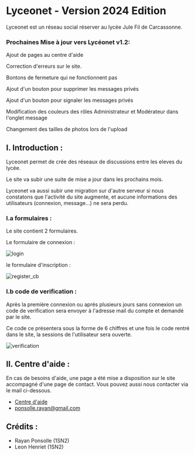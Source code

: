 # Lyceonet - Version 2024 Edition

Lyceonet est un réseau social réserver au lycée Jule Fil de Carcassonne.

### Prochaines Mise à jour vers Lycéonet v1.2: 

Ajout de pages au centre d'aide

Correction d'erreurs sur le site.

Bontons de fermeture qui ne fonctionnent pas

Ajout d'un bouton pour supprimer les messages privés

Ajout d'un bouton pour signaler les messages privés

Modification des couleurs des rôles Administrateur et Modérateur dans l'onglet message

Changement des tailles de photos lors de l'upload 

## I. Introduction :

Lyceonet permet de crée des réseaux de discussions entre les eleves du lycée.

Le site va subir une suite de mise a jour dans les prochains mois.

Lyceonet va aussi subir une migration sur d'autre serveur si nous constatons
que l'activité du site augmente, et aucune informations des utilisateurs (connexion, message...) ne sera perdu.

### I.a formulaires :

Le site contient 2 formulaires.

Le formulaire de connexion :

![login](https://github.com/RayanPonsolle/Lyceonet/assets/82237615/c203fc7d-648a-4f10-958f-3f603c6ebc5c)

le formulaire d'inscription :

![register_cb](https://github.com/RayanPonsolle/Lyceonet/assets/82237615/75038b10-a080-45e3-be79-2ba2ff5df137)

### I.b code de verification :

Après la première connexion ou après plusieurs jours sans connexion un code de verification sera envoyer à
l'adresse mail du compte et demandé par le site.

Ce code ce présentera sous la forme de 6 chiffres et une fois le code rentré dans le site, la sessions de 
l'utilisateur sera ouverte.

![verification](https://github.com/RayanPonsolle/Lyceonet/assets/82237615/78924fb8-129d-46b9-9836-ffe535a53357)

## II. Centre d'aide :
En cas de besoins d'aide, une page a été mise a disposition sur le site accompagné d'une page de contact.
Vous pouvez aussi nous contacter via le mail ci-dessous.

- [Centre d'aide](http://lyceonet.rf.gd/help.php)
- [ponsolle.rayan@gmail.com](#)

## Crédits :
- Rayan Ponsolle (1SN2)
- Leon Henriet (1SN2)

